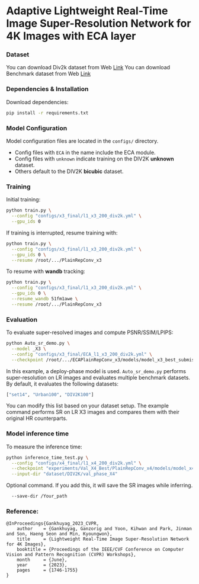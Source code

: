 
# Adaptive Lightweight Real-Time Image Super-Resolution Network for 4K Images with ECA layer

### Dataset

You can download Div2k dataset from Web [Link](https://cv.snu.ac.kr/research/EDSR/DIV2K.tar)
You can download Benchmark dataset from Web [Link](https://cv.snu.ac.kr/research/EDSR/benchmark.tar)

### Dependencies & Installation

Download dependencies:
```bash
pip install -r requirements.txt
```

### Model Configuration

Model configuration files are located in the `configs/` directory.
- Config files with `ECA` in the name include the ECA module.
- Config files with `unknown` indicate training on the DIV2K **unknown** dataset.
- Others default to the DIV2K **bicubic** dataset.

### Training

Initial training:
```bash
python train.py \
  --config "configs/x3_final/l1_x3_200_div2k.yml" \
  --gpu_ids 0
```

If training is interrupted, resume training with:
```bash
python train.py \
  --config "configs/x3_final/l1_x3_200_div2k.yml" \
  --gpu_ids 0 \
  --resume /root/.../PlainRepConv_x3
```

To resume with **wandb** tracking:
```bash
python train.py \
  --config "configs/x3_final/l1_x3_200_div2k.yml" \
  --gpu_ids 0 \
  --resume_wandb 51fm1awe \
  --resume /root/.../PlainRepConv_x3
```

### Evaluation

To evaluate super-resolved images and compute PSNR/SSIM/LPIPS:
```bash
python Auto_sr_demo.py \
  --model _X3 \
  --config "configs/x3_final/ECA_l1_x3_200_div2k.yml" \
  --checkpoint /root/.../ECAPlainRepConv_x3/models/model_x3_best_submission_deploy.pt
```

In this example, a deploy-phase model is used. `Auto_sr_demo.py` performs super-resolution on LR images and evaluates multiple benchmark datasets. By default, it evaluates the following datasets:
```python
["set14", "Urban100", "DIV2K100"]
```
You can modify this list based on your dataset setup. The example command performs SR on LR X3 images and compares them with their original HR counterparts.

### Model inference time
To measure the inference time:
```bash
python inference_time_test.py \
  --config "configs/x4_final/l1_x4_200_div2k.yml" \
  --checkpoint "experiments/Val_X4_Best/PlainRepConv_x4/models/model_x4_best_submission_deploy.pt" \
  --input-dir "dataset/DIV2K/val_phase_X4"
```
Optional command. If you add this, it will save the SR images while inferring.
```bash
  --save-dir /Your_path
```


### Reference:
```
@InProceedings{Gankhuyag_2023_CVPR,
    author    = {Gankhuyag, Ganzorig and Yoon, Kihwan and Park, Jinman and Son, Haeng Seon and Min, Kyoungwon},
    title     = {Lightweight Real-Time Image Super-Resolution Network for 4K Images},
    booktitle = {Proceedings of the IEEE/CVF Conference on Computer Vision and Pattern Recognition (CVPR) Workshops},
    month     = {June},
    year      = {2023},
    pages     = {1746-1755}
}
```
